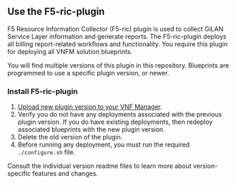 ## Use the F5-ric-plugin
F5 Resource Information Collector (F5-ric) plugin is used to collect GiLAN Service Layer information and generate reports. The F5-ric-plugin deploys all billing report-related workflows and functionality. You require this plugin for deploying all VNFM solution blueprints.

You will find multiple versions of this plugin in this repository. Blueprints are programmed to use a specific plugin version, or newer. 

<!---If you have downloaded multiple versions of this f5-gilan-plugin and you want the associated blueprint to use a specific version of the plugin, then you must [specify which plugin version](https://github.com/gabetellier/nfv-solutions/blob/master/supported/plugins/README.md#maintain-multiple-versions-of-plugins). --->

### Install F5-ric-plugin

1. [Upload new plugin version to your VNF Manager](https://github.com/gabetellier/nfv-solutions/tree/master/supported/plugins#manually-upload-plugins-to-vnf-manager). 
2. Verify you do not have any deployments associated with the previous plugin version. If you do have existing deployments, 
then redeploy associated blueprints with the new plugin version.
3. Delete the old version of the plugin.
4. Before running any deployment, you must run the required ``./configure.sh`` file.

Consult the individual version readme files to learn more about version-specific features and changes.

